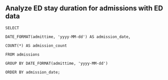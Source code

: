 ## Analyze ED stay duration for admissions with ED data


    SELECT 
    
    DATE_FORMAT(admittime, 'yyyy-MM-dd') AS admission_date,
    
    COUNT(*) AS admission_count
    
    FROM admissions
    
    GROUP BY DATE_FORMAT(admittime, 'yyyy-MM-dd')
    
    ORDER BY admission_date;
